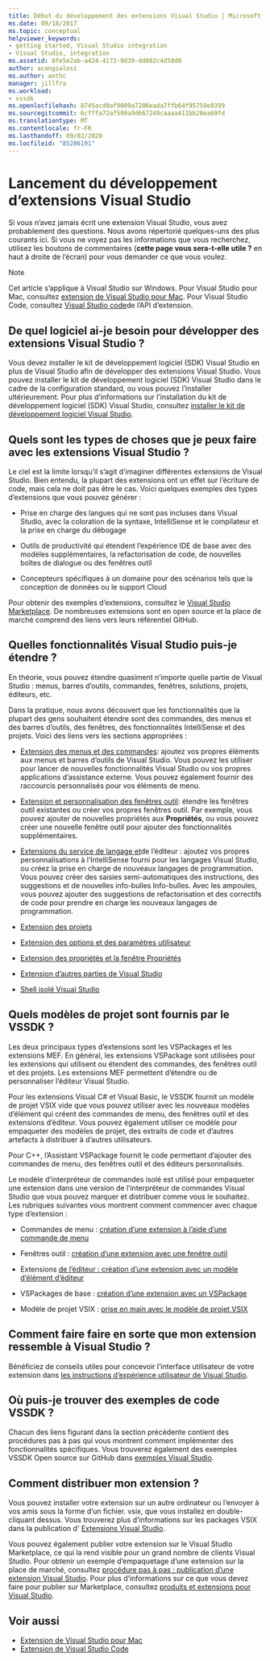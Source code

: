 ```yaml
---
title: Début du développement des extensions Visual Studio | Microsoft Docs
ms.date: 09/18/2017
ms.topic: conceptual
helpviewer_keywords:
- getting started, Visual Studio integration
- Visual Studio, integration
ms.assetid: 8fe5e2ab-a424-4173-9d39-dd082c4d58d0
author: acangialosi
ms.author: anthc
manager: jillfra
ms.workload:
- vssdk
ms.openlocfilehash: 8745acd9af9009a7206eada7ffb64f95759e8399
ms.sourcegitcommit: 6cfffa72af599a9d667249caaaa411bb28ea69fd
ms.translationtype: MT
ms.contentlocale: fr-FR
ms.lasthandoff: 09/02/2020
ms.locfileid: "85286191"
---
```

# <a name="starting-to-develop-visual-studio-extensions"></a>Lancement du développement d’extensions Visual Studio

Si vous n’avez jamais écrit une extension Visual Studio, vous avez probablement des questions. Nous avons répertorié quelques-uns des plus courants ici. Si vous ne voyez pas les informations que vous recherchez, utilisez les boutons de commentaires (**cette page vous sera-t-elle utile ?** en haut à droite de l’écran) pour vous demander ce que vous voulez.

> [!NOTE]
> Cet article s’applique à Visual Studio sur Windows. Pour Visual Studio pour Mac, consultez [extension de Visual Studio pour Mac](/visualstudio/mac/extending-visual-studio-mac). Pour Visual Studio Code, consultez [Visual Studio code](https://code.visualstudio.com/api)de l’API d’extension.

## <a name="what-software-do-i-need-to-develop-visual-studio-extensions"></a>De quel logiciel ai-je besoin pour développer des extensions Visual Studio ?

Vous devez installer le kit de développement logiciel (SDK) Visual Studio en plus de Visual Studio afin de développer des extensions Visual Studio. Vous pouvez installer le kit de développement logiciel (SDK) Visual Studio dans le cadre de la configuration standard, ou vous pouvez l’installer ultérieurement. Pour plus d’informations sur l’installation du kit de développement logiciel (SDK) Visual Studio, consultez [installer le kit de développement logiciel Visual Studio](../extensibility/installing-the-visual-studio-sdk.md).

## <a name="what-kinds-of-things-can-i-do-with-visual-studio-extensions"></a>Quels sont les types de choses que je peux faire avec les extensions Visual Studio ?

Le ciel est la limite lorsqu’il s’agit d’imaginer différentes extensions de Visual Studio. Bien entendu, la plupart des extensions ont un effet sur l’écriture de code, mais cela ne doit pas être le cas. Voici quelques exemples des types d’extensions que vous pouvez générer :

- Prise en charge des langues qui ne sont pas incluses dans Visual Studio, avec la coloration de la syntaxe, IntelliSense et le compilateur et la prise en charge du débogage

- Outils de productivité qui étendent l’expérience IDE de base avec des modèles supplémentaires, la refactorisation de code, de nouvelles boîtes de dialogue ou des fenêtres outil

- Concepteurs spécifiques à un domaine pour des scénarios tels que la conception de données ou le support Cloud

Pour obtenir des exemples d’extensions, consultez le [Visual Studio Marketplace](https://marketplace.visualstudio.com/vs). De nombreuses extensions sont en open source et la place de marché comprend des liens vers leurs référentiel GitHub.

## <a name="which-visual-studio-features-can-i-extend"></a>Quelles fonctionnalités Visual Studio puis-je étendre ?

En théorie, vous pouvez étendre quasiment n’importe quelle partie de Visual Studio : menus, barres d’outils, commandes, fenêtres, solutions, projets, éditeurs, etc.

Dans la pratique, nous avons découvert que les fonctionnalités que la plupart des gens souhaitent étendre sont des commandes, des menus et des barres d’outils, des fenêtres, des fonctionnalités IntelliSense et des projets. Voici des liens vers les sections appropriées :

- [Extension des menus et des commandes](../extensibility/extending-menus-and-commands.md): ajoutez vos propres éléments aux menus et barres d’outils de Visual Studio. Vous pouvez les utiliser pour lancer de nouvelles fonctionnalités Visual Studio ou vos propres applications d’assistance externe. Vous pouvez également fournir des raccourcis personnalisés pour vos éléments de menu.

- [Extension et personnalisation des fenêtres outil](../extensibility/extending-and-customizing-tool-windows.md): étendre les fenêtres outil existantes ou créer vos propres fenêtres outil. Par exemple, vous pouvez ajouter de nouvelles propriétés aux **Propriétés**, ou vous pouvez créer une nouvelle fenêtre outil pour ajouter des fonctionnalités supplémentaires.

- [Extensions du service de langage et](../extensibility/editor-and-language-service-extensions.md)de l’éditeur : ajoutez vos propres personnalisations à l’IntelliSense fourni pour les langages Visual Studio, ou créez la prise en charge de nouveaux langages de programmation. Vous pouvez créer des saisies semi-automatiques des instructions, des suggestions et de nouvelles info-bulles Info-bulles. Avec les ampoules, vous pouvez ajouter des suggestions de refactorisation et des correctifs de code pour prendre en charge les nouveaux langages de programmation.

- [Extension des projets](../extensibility/extending-projects.md)

- [Extension des options et des paramètres utilisateur](../extensibility/extending-user-settings-and-options.md)

- [Extension des propriétés et la fenêtre Propriétés](../extensibility/extending-properties-and-the-property-window.md)

- [Extension d’autres parties de Visual Studio](../extensibility/extending-other-parts-of-visual-studio.md)

- [Shell isolé Visual Studio](https://visualstudio.microsoft.com/vs/older-downloads/isolated-shell/)

## <a name="what-project-templates-are-provided-by-the-vssdk"></a><a name="BKMK_ProjectTemplate"></a> Quels modèles de projet sont fournis par le VSSDK ?
 Les deux principaux types d’extensions sont les VSPackages et les extensions MEF. En général, les extensions VSPackage sont utilisées pour les extensions qui utilisent ou étendent des commandes, des fenêtres outil et des projets. Les extensions MEF permettent d’étendre ou de personnaliser l’éditeur Visual Studio.

 Pour les extensions Visual C# et Visual Basic, le VSSDK fournit un modèle de projet VSIX vide que vous pouvez utiliser avec les nouveaux modèles d’élément qui créent des commandes de menu, des fenêtres outil et des extensions d’éditeur. Vous pouvez également utiliser ce modèle pour empaqueter des modèles de projet, des extraits de code et d’autres artefacts à distribuer à d’autres utilisateurs.

 Pour C++, l’Assistant VSPackage fournit le code permettant d’ajouter des commandes de menu, des fenêtres outil et des éditeurs personnalisés.

 Le modèle d’interpréteur de commandes isolé est utilisé pour empaqueter une extension dans une version de l’interpréteur de commandes Visual Studio que vous pouvez marquer et distribuer comme vous le souhaitez. Les rubriques suivantes vous montrent comment commencer avec chaque type d’extension :

- Commandes de menu : [création d’une extension à l’aide d’une commande de menu](../extensibility/creating-an-extension-with-a-menu-command.md)

- Fenêtres outil : [création d’une extension avec une fenêtre outil](../extensibility/creating-an-extension-with-a-tool-window.md)

- Extensions [de l’éditeur : création d’une extension avec un modèle d’élément d’éditeur](../extensibility/creating-an-extension-with-an-editor-item-template.md)

- VSPackages de base : [création d’une extension avec un VSPackage](../extensibility/creating-an-extension-with-a-vspackage.md)

- Modèle de projet VSIX : [prise en main avec le modèle de projet VSIX](../extensibility/getting-started-with-the-vsix-project-template.md)

## <a name="how-do-i-get-my-extension-to-look-like-visual-studio"></a>Comment faire faire en sorte que mon extension ressemble à Visual Studio ?
 Bénéficiez de conseils utiles pour concevoir l’interface utilisateur de votre extension dans [les instructions d’expérience utilisateur de Visual Studio](../extensibility/ux-guidelines/visual-studio-user-experience-guidelines.md).

## <a name="where-can-i-find-examples-of-vssdk-code"></a>Où puis-je trouver des exemples de code VSSDK ?
 Chacun des liens figurant dans la section précédente contient des procédures pas à pas qui vous montrent comment implémenter des fonctionnalités spécifiques. Vous trouverez également des exemples VSSDK Open source sur GitHub dans [exemples Visual Studio](https://github.com/Microsoft/VSSDK-Extensibility-Samples).

## <a name="how-can-i-distribute-my-extension"></a>Comment distribuer mon extension ?
 Vous pouvez installer votre extension sur un autre ordinateur ou l’envoyer à vos amis sous la forme d’un fichier. vsix, que vous installez en double-cliquant dessus. Vous trouverez plus d’informations sur les packages VSIX dans la publication d' [Extensions Visual Studio](../extensibility/shipping-visual-studio-extensions.md).

 Vous pouvez également publier votre extension sur le Visual Studio Marketplace, ce qui la rend visible pour un grand nombre de clients Visual Studio. Pour obtenir un exemple d’empaquetage d’une extension sur la place de marché, consultez [procédure pas à pas : publication d’une extension Visual Studio](../extensibility/walkthrough-publishing-a-visual-studio-extension.md). Pour plus d’informations sur ce que vous devez faire pour publier sur Marketplace, consultez [produits et extensions pour Visual Studio](/azure/devops/extend/overview?view=vsts).

## <a name="see-also"></a>Voir aussi

- [Extension de Visual Studio pour Mac](/visualstudio/mac/extending-visual-studio-mac)
- [Extension de Visual Studio Code](https://code.visualstudio.com/api)
